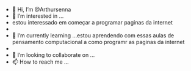 - 👋 Hi, I’m @Arthursenna
- 👀 I’m interested in ... 
- estou interessado em começar a programar paginas da internet 
- 
- 🌱 I’m currently learning ...estou  aprendendo com essas aulas de pensamento computacional a como programr as paginas da internet
- 
- 💞️ I’m looking to collaborate on ...
- 📫 How to reach me ...

<!---
Arthursenna/Arthursenna is a ✨ special ✨ repository because its `README.md` (this file) appears on your GitHub profile.
You can click the Preview link to take a look at your changes.
--->
